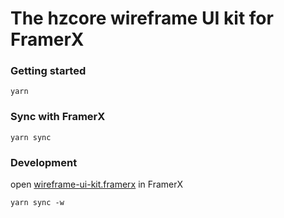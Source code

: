 # The hzcore wireframe UI kit for FramerX

### Getting started

`yarn`

### Sync with FramerX

`yarn sync`

### Development

open [wireframe-ui-kit.framerx](./wireframe-ui-kit.framerx) in FramerX

`yarn sync -w`
